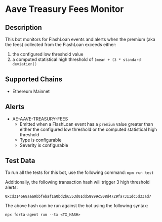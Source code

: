 # Aave Treasury Fees Monitor

## Description

This bot monitors for FlashLoan events and alerts when the premium (aka the fees) collected from the
FlashLoan exceeds either:
  1. the configured low threshold value
  2. a computed statistical high threshold of `(mean + (3 * standard deviation))`

## Supported Chains

- Ethereum Mainnet

## Alerts

<!-- -->
- AE-AAVE-TREASURY-FEES
  - Emitted when a FlashLoan event has a `premium` value greater than either the configured low threshold
    or the computed statistical high threshold
  - Type is configurable
  - Severity is configurable

## Test Data

To run all the tests for this bot, use the following command: `npm run test`

Additionally, the following transaction hash will trigger 3 high threshold alerts:

```
0xcd314668aaa9bbfebaf1a0bd2b6553d01dd58899c508d4729fa7311dc5d33ad7
```

The above hash can be run against the bot using the following syntax:

```
npx forta-agent run --tx <TX_HASH>
```
